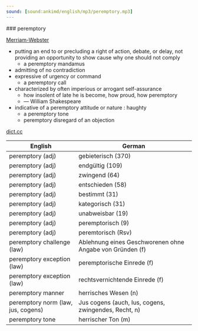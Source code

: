 ```yaml
---
sound: [sound:ankimd/english/mp3/peremptory.mp3]
---
```


\### peremptory

[Merriam-Webster](https://www.merriam-webster.com/dictionary/peremptory)

- putting an end to or precluding a right of action, debate, or delay, not providing an opportunity to show cause why one should not comply
    - a peremptory mandamus
- admitting of no contradiction
- expressive of urgency or command
    - a peremptory call
- characterized by often imperious or arrogant self-assurance
    - how insolent of late he is become, how proud, how peremptory
    - — William Shakespeare
- indicative of a peremptory attitude or nature : haughty
    - a peremptory tone
    - peremptory disregard of an objection

[dict.cc](https://www.dict.cc/peremptory)

| English        | German       |
| -------------- | ------------ |
| peremptory (adj) | gebieterisch (370) |
| peremptory (adj) | endgültig (109) |
| peremptory (adj) | zwingend (64) |
| peremptory (adj) | entschieden (58) |
| peremptory (adj) | bestimmt (31) |
| peremptory (adj) | kategorisch (31) |
| peremptory (adj) | unabweisbar (19) |
| peremptory (adj) | peremptorisch (9) |
| peremptory (adj) | peremtorisch (Rsv) |
| peremptory challenge (law) | Ablehnung eines Geschworenen ohne Angabe von Gründen (f) |
| peremptory exception (law) | peremptorische Einrede (f) |
| peremptory exception (law) | rechtsvernichtende Einrede (f) |
| peremptory manner | herrisches Wesen (n) |
| peremptory norm (law, jus, cogens) | Jus cogens (auch, Ius, cogens, zwingendes, Recht, n) |
| peremptory tone | herrischer Ton (m) |
